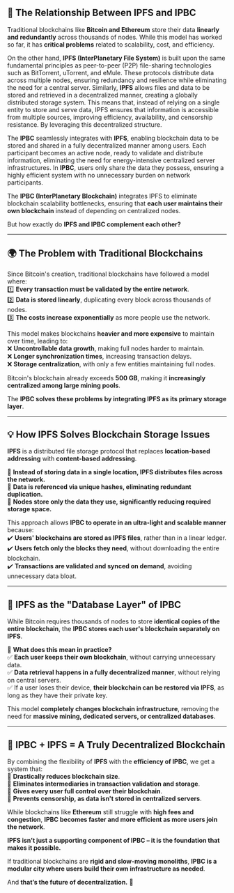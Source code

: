 ## **📌 The Relationship Between IPFS and IPBC**  

Traditional blockchains like **Bitcoin and Ethereum** store their data **linearly and redundantly** across thousands of nodes. While this model has worked so far, it has **critical problems** related to scalability, cost, and efficiency.  

On the other hand, **IPFS (InterPlanetary File System)** is built upon the same fundamental principles as peer-to-peer (P2P) file-sharing technologies such as BitTorrent, uTorrent, and eMule. These protocols distribute data across multiple nodes, ensuring redundancy and resilience while eliminating the need for a central server. Similarly, **IPFS** allows files and data to be stored and retrieved in a decentralized manner, creating a globally distributed storage system. This means that, instead of relying on a single entity to store and serve data, IPFS ensures that information is accessible from multiple sources, improving efficiency, availability, and censorship resistance. By leveraging this decentralized structure.

The **IPBC** seamlessly integrates with **IPFS**, enabling blockchain data to be stored and shared in a fully decentralized manner among users. Each participant becomes an active node, ready to validate and distribute information, eliminating the need for energy-intensive centralized server infrastructures. In **IPBC**, users only share the data they possess, ensuring a highly efficient system with no unnecessary burden on network participants.  

The **IPBC (InterPlanetary Blockchain)** integrates IPFS to eliminate blockchain scalability bottlenecks, ensuring that **each user maintains their own blockchain** instead of depending on centralized nodes.  

But how exactly do **IPFS and IPBC complement each other?**  

---

## **🌍 The Problem with Traditional Blockchains**  

Since Bitcoin's creation, traditional blockchains have followed a model where:  
1️⃣ **Every transaction must be validated by the entire network**.  
2️⃣ **Data is stored linearly**, duplicating every block across thousands of nodes.  
3️⃣ **The costs increase exponentially** as more people use the network.  

This model makes blockchains **heavier and more expensive** to maintain over time, leading to:  
❌ **Uncontrollable data growth**, making full nodes harder to maintain.  
❌ **Longer synchronization times**, increasing transaction delays.  
❌ **Storage centralization**, with only a few entities maintaining full nodes.  

Bitcoin's blockchain already exceeds **500 GB**, making it **increasingly centralized among large mining pools**.  

The **IPBC solves these problems by integrating IPFS as its primary storage layer**.  

---

## **💡 How IPFS Solves Blockchain Storage Issues**  

**IPFS** is a distributed file storage protocol that replaces **location-based addressing** with **content-based addressing**.  

🔹 **Instead of storing data in a single location, IPFS distributes files across the network.**  
🔹 **Data is referenced via unique hashes, eliminating redundant duplication.**  
🔹 **Nodes store only the data they use, significantly reducing required storage space.**  

This approach allows **IPBC to operate in an ultra-light and scalable manner** because:  
✔️ **Users' blockchains are stored as IPFS files**, rather than in a linear ledger.  
✔️ **Users fetch only the blocks they need**, without downloading the entire blockchain.  
✔️ **Transactions are validated and synced on demand**, avoiding unnecessary data bloat.  

---

## **🔗 IPFS as the "Database Layer" of IPBC**  

While Bitcoin requires thousands of nodes to store **identical copies of the entire blockchain**, the **IPBC stores each user's blockchain separately on IPFS**.  

📌 **What does this mean in practice?**  
✅ **Each user keeps their own blockchain**, without carrying unnecessary data.  
✅ **Data retrieval happens in a fully decentralized manner**, without relying on central servers.  
✅ If a user loses their device, **their blockchain can be restored via IPFS**, as long as they have their private key.  

This model **completely changes blockchain infrastructure**, removing the need for **massive mining, dedicated servers, or centralized databases**.  

---

## **🚀 IPBC + IPFS = A Truly Decentralized Blockchain**  

By combining the flexibility of **IPFS** with the **efficiency of IPBC**, we get a system that:  
🔹 **Drastically reduces blockchain size**.  
🔹 **Eliminates intermediaries in transaction validation and storage**.  
🔹 **Gives every user full control over their blockchain**.  
🔹 **Prevents censorship, as data isn't stored in centralized servers**.  

While blockchains like **Ethereum** still struggle with **high fees and congestion**, **IPBC becomes faster and more efficient as more users join the network**.  

**IPFS isn’t just a supporting component of IPBC – it is the foundation that makes it possible.**  

If traditional blockchains are **rigid and slow-moving monoliths**, **IPBC is a modular city where users build their own infrastructure as needed**.  

And **that’s the future of decentralization.** 🚀  
